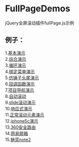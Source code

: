 # FullPageDemos
jQuery全屏滚动插件fullPage.js示例  

例子：  
---------------  
1.[基本演示](http://qingyunwhu.github.io/EChartsDemos/)  
2.[综合演示](http://qingyunwhu.github.io/EChartsDemos/test0)  
3.[循环演示](http://qingyunwhu.github.io/EChartsDemos/test1)  
4.[绑定菜单演示](http://qingyunwhu.github.io/EChartsDemos/test2)  
5.[仿锤子头尾演示](http://qingyunwhu.github.io/EChartsDemos/test3)  
6.[回调函数演示](http://qingyunwhu.github.io/EChartsDemos/test4)  
7.[项目导航演示](http://qingyunwhu.github.io/EChartsDemos/test5)  
8.[自动滚动](http://qingyunwhu.github.io/EChartsDemos/test6)  
9.[slide滚动演示](http://qingyunwhu.github.io/EChartsDemos/test7)  
10.[响应式演示](http://qingyunwhu.github.io/EChartsDemos/test8)  
11.[正常滚动元素演示](http://qingyunwhu.github.io/EChartsDemos/test9)  
12.[iphone5c演示](http://qingyunwhu.github.io/EChartsDemos/test10)  
13.[360安全路由](http://qingyunwhu.github.io/EChartsDemos/test11)  
14.[网易邮箱](http://qingyunwhu.github.io/EChartsDemos/test12)  
15.[魅蓝note2](http://qingyunwhu.github.io/EChartsDemos/test13)  
